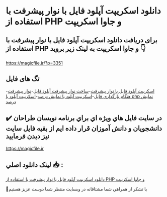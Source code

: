 # دانلود اسکریپت آپلود فایل با نوار پیشرفت با استفاده از PHP و جاوا اسکریپت

## برای دریافت دانلود اسکریپت آپلود فایل با نوار پیشرفت با استفاده از PHP و جاوا اسکریپت به لینک زیر بروید 👇

https://magicfile.ir/?p=3351

## تگ های فایل

-[اسکریپت آپلود فایل با نوار پیشرفت](https://magicfile.ir/product/%d8%a2%d9%be%d9%84%d9%88%d8%af-%d9%81%d8%a7%db%8c%d9%84-%d8%a8%d8%a7-%d9%86%d9%88%d8%a7%d8%b1-%d9%be%db%8c%d8%b4%d8%b1%d9%81%d8%aa-%d8%a8%d8%a7-%d8%a7%d8%b3%d8%aa%d9%81%d8%a7%d8%af%d9%87-php/)-[ساخت نوار پیشرفت آپلود فایل](https://magicfile.ir/product/%d8%a2%d9%be%d9%84%d9%88%d8%af-%d9%81%d8%a7%db%8c%d9%84-%d8%a8%d8%a7-%d9%86%d9%88%d8%a7%d8%b1-%d9%be%db%8c%d8%b4%d8%b1%d9%81%d8%aa-%d8%a8%d8%a7-%d8%a7%d8%b3%d8%aa%d9%81%d8%a7%d8%af%d9%87-php/)-[نوار پیشرفت هنگام بارگذاری فایل](https://magicfile.ir/product/%d8%a2%d9%be%d9%84%d9%88%d8%af-%d9%81%d8%a7%db%8c%d9%84-%d8%a8%d8%a7-%d9%86%d9%88%d8%a7%d8%b1-%d9%be%db%8c%d8%b4%d8%b1%d9%81%d8%aa-%d8%a8%d8%a7-%d8%a7%d8%b3%d8%aa%d9%81%d8%a7%d8%af%d9%87-php/)-[اسکریپت آپلود با نمایش درصد](https://magicfile.ir/product/%d8%a2%d9%be%d9%84%d9%88%d8%af-%d9%81%d8%a7%db%8c%d9%84-%d8%a8%d8%a7-%d9%86%d9%88%d8%a7%d8%b1-%d9%be%db%8c%d8%b4%d8%b1%d9%81%d8%aa-%d8%a8%d8%a7-%d8%a7%d8%b3%d8%aa%d9%81%d8%a7%d8%af%d9%87-php/)-[اسکریپت آپلود با php نمایش درصد](https://magicfile.ir/product/%d8%a2%d9%be%d9%84%d9%88%d8%af-%d9%81%d8%a7%db%8c%d9%84-%d8%a8%d8%a7-%d9%86%d9%88%d8%a7%d8%b1-%d9%be%db%8c%d8%b4%d8%b1%d9%81%d8%aa-%d8%a8%d8%a7-%d8%a7%d8%b3%d8%aa%d9%81%d8%a7%d8%af%d9%87-php/)

## ✔️ در سايت فايل هاي ويژه اي براي برنامه نويسان طراحان دانشجويان و دانش آموزان قرار داده ايم از بقيه فايل سايت نيز ديدن فرماييد

https://magicfile.ir


## لينک دانلود اصلي 📥 :

[دانلود اسکریپت آپلود فایل با نوار پیشرفت با استفاده از PHP و جاوا اسکریپت](https://magicfile.ir/product/%d8%a2%d9%be%d9%84%d9%88%d8%af-%d9%81%d8%a7%db%8c%d9%84-%d8%a8%d8%a7-%d9%86%d9%88%d8%a7%d8%b1-%d9%be%db%8c%d8%b4%d8%b1%d9%81%d8%aa-%d8%a8%d8%a7-%d8%a7%d8%b3%d8%aa%d9%81%d8%a7%d8%af%d9%87-php/) 


🙏با تشکر از همراهي شما مشتاقانه در وبسایت منتظر شما دوست عزیز هستیم

